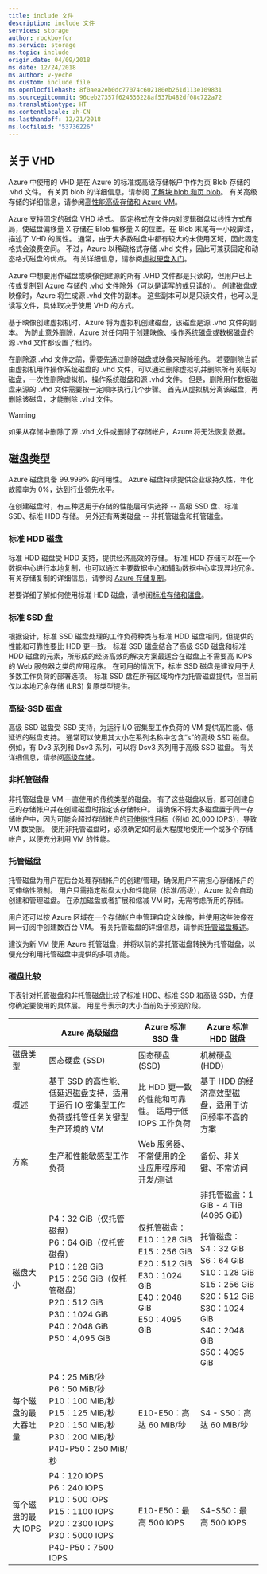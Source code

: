 ```yaml
---
title: include 文件
description: include 文件
services: storage
author: rockboyfor
ms.service: storage
ms.topic: include
origin.date: 04/09/2018
ms.date: 12/24/2018
ms.author: v-yeche
ms.custom: include file
ms.openlocfilehash: 8f0aea2eb0dc77074c602180eb261d113e109831
ms.sourcegitcommit: 96ceb27357f624536228af537b482df08c722a72
ms.translationtype: HT
ms.contentlocale: zh-CN
ms.lasthandoff: 12/21/2018
ms.locfileid: "53736226"
---
```

## <a name="about-vhds"></a>关于 VHD

Azure 中使用的 VHD 是在 Azure 的标准或高级存储帐户中作为页 Blob 存储的 .vhd 文件。 有关页 blob 的详细信息，请参阅 [了解块 blob 和页 blob](https://docs.microsoft.com/rest/api/storageservices/Understanding-Block-Blobs--Append-Blobs--and-Page-Blobs/)。 有关高级存储的详细信息，请参阅[高性能高级存储和 Azure VM](../articles/virtual-machines/windows/premium-storage.md)。

Azure 支持固定的磁盘 VHD 格式。 固定格式在文件内对逻辑磁盘以线性方式布局，使磁盘偏移量 X 存储在 Blob 偏移量 X 的位置。在 Blob 末尾有一小段脚注，描述了 VHD 的属性。 通常，由于大多数磁盘中都有较大的未使用区域，因此固定格式会浪费空间。 不过，Azure 以稀疏格式存储 .vhd 文件，因此可兼获固定和动态格式磁盘的优点。 有关详细信息，请参阅[虚拟硬盘入门](https://technet.microsoft.com/library/dd979539.aspx)。

Azure 中想要用作磁盘或映像创建源的所有 .VHD 文件都是只读的，但用户已上传或复制到 Azure 存储的 .vhd 文件除外（可以是读写的或只读的）。 创建磁盘或映像时，Azure 将生成源 .vhd 文件的副本。 这些副本可以是只读文件，也可以是读写文件，具体取决于使用 VHD 的方式。

基于映像创建虚拟机时，Azure 将为虚拟机创建磁盘，该磁盘是源 .vhd 文件的副本。 为防止意外删除，Azure 对任何用于创建映像、操作系统磁盘或数据磁盘的源 .vhd 文件都设置了租约。

在删除源 .vhd 文件之前，需要先通过删除磁盘或映像来解除租约。 若要删除当前由虚拟机用作操作系统磁盘的 .vhd 文件，可以通过删除虚拟机并删除所有关联的磁盘，一次性删除虚拟机、操作系统磁盘和源 .vhd 文件。 但是，删除用作数据磁盘来源的 .vhd 文件需要按一定顺序执行几个步骤。 首先从虚拟机分离该磁盘，再删除该磁盘，才能删除 .vhd 文件。

> [!WARNING]
> 如果从存储中删除了源 .vhd 文件或删除了存储帐户，Azure 将无法恢复数据。

## <a name="types-of-disks"></a>磁盘类型

Azure 磁盘具备 99.999% 的可用性。 Azure 磁盘持续提供企业级持久性，年化故障率为 0%，达到行业领先水平。

在创建磁盘时，有三种适用于存储的性能层可供选择 -- 高级 SSD 盘、标准 SSD、标准 HDD 存储。 另外还有两类磁盘 -- 非托管磁盘和托管磁盘。

### <a name="standard-hdd-disks"></a>标准 HDD 磁盘

标准 HDD 磁盘受 HDD 支持，提供经济高效的存储。 标准 HDD 存储可以在一个数据中心进行本地复制，也可以通过主要数据中心和辅助数据中心实现异地冗余。 有关存储复制的详细信息，请参阅 [Azure 存储复制](../articles/storage/common/storage-redundancy.md)。

若要详细了解如何使用标准 HDD 磁盘，请参阅[标准存储和磁盘](../articles/virtual-machines/windows/standard-storage.md)。

### <a name="standard-ssd-disks"></a>标准 SSD 盘

根据设计，标准 SSD 磁盘处理的工作负荷种类与标准 HDD 磁盘相同，但提供的性能和可靠性要比 HDD 更一致。 标准 SSD 磁盘结合了高级 SSD 磁盘和标准 HDD 磁盘的元素，所形成的经济高效的解决方案最适合在磁盘上不需要高 IOPS 的 Web 服务器之类的应用程序。 在可用的情况下，标准 SSD 磁盘是建议用于大多数工作负荷的部署选项。 标准 SSD 盘在所有区域均作为托管磁盘提供，但当前仅以本地冗余存储 (LRS) 复原类型提供。

### <a name="premium-ssd-disks"></a>高级·SSD 磁盘

高级 SSD 磁盘受 SSD 支持，为运行 I/O 密集型工作负荷的 VM 提供高性能、低延迟的磁盘支持。 通常可以使用其大小在系列名称中包含“s”的高级 SSD 磁盘。 例如，有 Dv3 系列和 Dsv3 系列，可以将 Dsv3 系列用于高级 SSD 磁盘。  有关详细信息，请参阅[高级存储](../articles/virtual-machines/windows/premium-storage.md)。

### <a name="unmanaged-disks"></a>非托管磁盘

非托管磁盘是 VM 一直使用的传统类型的磁盘。 有了这些磁盘以后，即可创建自己的存储帐户并在创建磁盘时指定该存储帐户。 请确保不将太多磁盘置于同一存储帐户中，因为可能会超过存储帐户的[可伸缩性目标](../articles/storage/common/storage-scalability-targets.md)（例如 20,000 IOPS），导致 VM 数受限。 使用非托管磁盘时，必须确定如何最大程度地使用一个或多个存储帐户，以便充分利用 VM 的性能。

### <a name="managed-disks"></a>托管磁盘

托管磁盘为用户在后台处理存储帐户的创建/管理，确保用户不需担心存储帐户的可伸缩性限制。 用户只需指定磁盘大小和性能层（标准/高级），Azure 就会自动创建和管理磁盘。 在添加磁盘或者扩展和缩减 VM 时，无需考虑所用的存储。

用户还可以按 Azure 区域在一个存储帐户中管理自定义映像，并使用这些映像在同一订阅中创建数百台 VM。 有关托管磁盘的详细信息，请参阅[托管磁盘概述](../articles/virtual-machines/windows/managed-disks-overview.md)。

建议为新 VM 使用 Azure 托管磁盘，并将以前的非托管磁盘转换为托管磁盘，以便充分利用托管磁盘中提供的多项功能。

### <a name="disk-comparison"></a>磁盘比较

下表针对托管磁盘和非托管磁盘比较了标准 HDD、标准 SSD 和高级 SSD，方便你确定要使用的具体层。 用星号表示的大小当前处于预览阶段。

<!--Notice:  P60, P70, P80,  E60, E70, E80, S60, S70, S80 are not invalid on MC-->
|    | Azure 高级磁盘 |Azure 标准 SSD 盘 | Azure 标准 HDD 磁盘
|--- | ------------------ | ------------------------------- | -----------------------
| 磁盘类型 | 固态硬盘 (SSD) | 固态硬盘 (SSD) | 机械硬盘 (HDD)  
| 概述  | 基于 SSD 的高性能、低延迟磁盘支持，适用于运行 IO 密集型工作负荷或托管任务关键型生产环境的 VM |比 HDD 更一致的性能和可靠性。 适用于低 IOPS 工作负荷| 基于 HDD 的经济高效型磁盘，适用于访问频率不高的方案
| 方案  | 生产和性能敏感型工作负荷 |Web 服务器、不常使用的企业应用程序和开发/测试| 备份、非关键、不常访问
| 磁盘大小 | P4：32 GiB（仅托管磁盘）<br>P6：64 GiB（仅托管磁盘）<br>P10：128 GiB<br>P15：256 GiB（仅托管磁盘）<br>P20：512 GiB<br>P30：1024 GiB<br>P40：2048 GiB<br>P50：4,095 GiB |仅托管磁盘：<br>E10：128 GiB<br>E15：256 GiB<br>E20：512 GiB<br>E30：1024 GiB<br>E40：2048 GiB<br>E50：4095 GiB | 非托管磁盘：1 GiB - 4 TiB (4095 GiB) <br><br>托管磁盘：<br> S4：32 GiB <br>S6：64 GiB <br>S10：128 GiB <br>S15：256 GiB <br>S20：512 GiB <br>S30：1024 GiB <br>S40：2048 GiB<br>S50：4095 GiB
| 每个磁盘的最大吞吐量 | P4：25 MiB/秒<br> P6：50 MiB/秒<br> P10：100 MiB/秒<br> P15：125 MiB/秒<br> P20：150 MiB/秒<br> P30：200 MiB/秒<br> P40-P50：250 MiB/秒 | E10-E50：高达 60 MiB/秒| S4 - S50：高达 60 MiB/秒
| 每个磁盘的最大 IOPS | P4：120 IOPS<br> P6：240 IOPS<br> P10：500 IOPS<br> P15：1100 IOPS<br> P20：2300 IOPS<br> P30：5000 IOPS<br> P40-P50：7500 IOPS | E10-E50：最高 500 IOPS | S4-S50：最高 500 IOPS

<!--Notice:  P60, P70, P80,  E60, E70, E80, S60, S70, S80 are not invalid on MC-->
<!-- Update_Description: wording update, update link -->